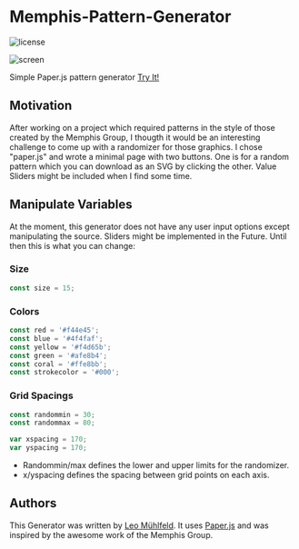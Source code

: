 # Memphis-Pattern-Generator
![license](https://badgen.net/badge/license/MIT/blue)

![screen](https://user-images.githubusercontent.com/22169889/28363860-69097bda-6c82-11e7-992f-95fa65e79fc5.jpg)

Simple Paper.js pattern generator
[Try It!](https://pattern.leomuehlfeld.at)

## Motivation
After working on a project which required patterns in the style of those created by the Memphis Group, I thougth it would be an interesting challenge to come up with a randomizer for those graphics.
I chose "paper.js" and wrote a minimal page with two buttons. One is for a random pattern which you can download as an SVG by clicking the other.
Value Sliders might be included when I find some time.

## Manipulate Variables
At the moment, this generator does not have any user input options except manipulating the source. Sliders might be implemented in the Future. Until then this is what you can change:

### Size
```javascript
const size = 15;
```
### Colors
```javascript  
const red = '#f44e45';
const blue = '#4f4faf';
const yellow = '#f4d65b';
const green = '#afe8b4';
const coral = '#ffe8bb';
const strokecolor = '#000';
```

### Grid Spacings
```javascript
const randommin = 30;
const randommax = 80;

var xspacing = 170;
var yspacing = 170;
```
* Randommin/max defines the lower and upper limits for the randomizer.
* x/yspacing defines the spacing between grid points on each axis.

## Authors
This Generator was written by [Leo Mühlfeld](https://leomuehlfeld.at). It uses [Paper.js](https://github.com/paperjs/paper.js) and was inspired by the awesome work of the Memphis Group.
